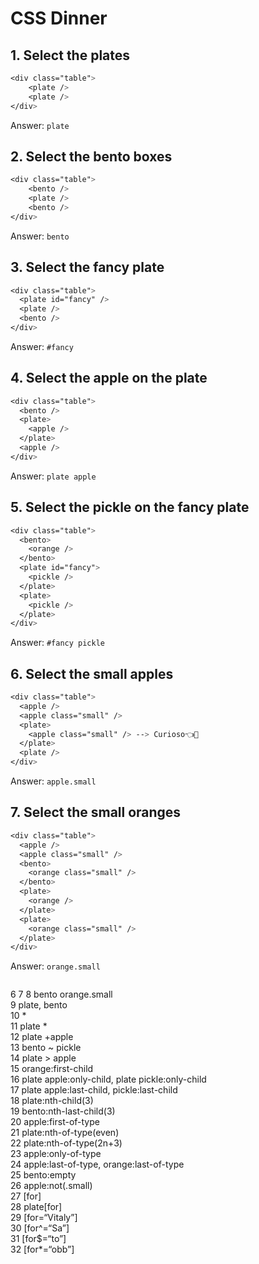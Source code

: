 # CSS Dinner 

## 1. Select the plates

```css
<div class="table">
	<plate />
	<plate />
</div>
```

Answer: `plate`

## 2. Select the bento boxes

```css
<div class="table">
	<bento />
	<plate />
	<bento />
</div>
```

Answer: `bento`

## 3. Select the fancy plate

```css
<div class="table">
  <plate id="fancy" />
  <plate />
  <bento />
</div>
```

Answer: `#fancy`

## 4. Select the apple on the plate

```css
<div class="table">
  <bento />
  <plate>
    <apple />
  </plate>
  <apple />
</div>
```

Answer: `plate apple`

## 5. Select the pickle on the fancy plate

```css
<div class="table">
  <bento>
    <orange />
  </bento>
  <plate id="fancy">
    <pickle />
  </plate>
  <plate>
    <pickle />
  </plate>
</div>
```

Answer: `#fancy pickle`

## 6. Select the small apples

```css
<div class="table">
  <apple />
  <apple class="small" />
  <plate>
    <apple class="small" /> --> Curioso👈👀
  </plate>
  <plate />
</div>
```

Answer: `apple.small`

## 7. Select the small oranges

```css
<div class="table">
  <apple />
  <apple class="small" />
  <bento>
    <orange class="small" />
  </bento>
  <plate>
    <orange />
  </plate>
  <plate>
    <orange class="small" />
  </plate>
</div>

```

Answer: `orange.small`



```css
``` 
6 
7 
8 bento orange.small  
9 plate, bento  
10 *  
11 plate *  
12 plate +apple  
13 bento ~ pickle  
14 plate > apple  
15 orange:first-child  
16 plate apple:only-child, plate pickle:only-child  
17 plate apple:last-child, pickle:last-child  
18 plate:nth-child(3)  
19 bento:nth-last-child(3)  
20 apple:first-of-type  
21 plate:nth-of-type(even)  
22 plate:nth-of-type(2n+3)  
23 apple:only-of-type  
24 apple:last-of-type, orange:last-of-type  
25 bento:empty  
26 apple:not(.small)  
27 [for]  
28 plate[for]  
29 [for=“Vitaly”]  
30 [for^=“Sa”]  
31 [for$=“to”]  
32 [for*=“obb”]